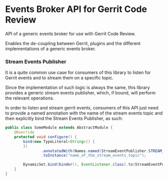 # Events Broker API for Gerrit Code Review

API of a generic events broker for use with Gerrit Code Review.

Enables the de-coupling between Gerrit, plugins and the different implementations
of a generic events broker.

### Stream Events Publisher

It is a quite common use case for consumers of this library to listen for Gerrit
events and to stream them on a specific topic.

Since the implementation of such logic is always the same, this library provides
a generic stream events publisher, which, if bound, will perform the relevant
operations.

In order to listen and stream gerrit events, consumers of this API just need to
provide a named annotation with the name of the stream events topic and then
explicitly bind the Stream Events Publisher, as such:

```java
public class SomeModule extends AbstractModule {
    @Override
    protected void configure() {
        bind(new TypeLiteral<String>() {
        })
                .annotatedWith(Names.named(StreamEventPublisher.STREAM_EVENTS_TOPIC))
                .toInstance("name_of_the_stream_events_topic");

        DynamicSet.bind(binder(), EventListener.class).to(StreamEventPublisher.class);
    }
}
```
